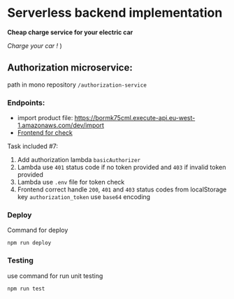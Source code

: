 # Serverless backend implementation

**Cheap charge service for your electric car**

*Charge your car !* )


## Authorization microservice:
path in mono repository ```/authorization-service```
### Endpoints:
- import product file: https://bormk75cml.execute-api.eu-west-1.amazonaws.com/dev/import
- [Frontend for check](https://d1w4or432cxowo.cloudfront.net/)

Task included #7:
1. Add authorization lambda ```basicAuthorizer```
2. Lambda use ```401``` status code if no token provided and ```403``` if invalid token provided
3. Lambda use ```.env``` file for token check
4. Frontend correct handle ```200```, ```401``` and ```403``` status codes from localStorage key ```authorization_token``` use ```base64``` encoding


### Deploy

Command for deploy
```npm
npm run deploy
```
### Testing
use command for run unit testing
```npm
npm run test
```

